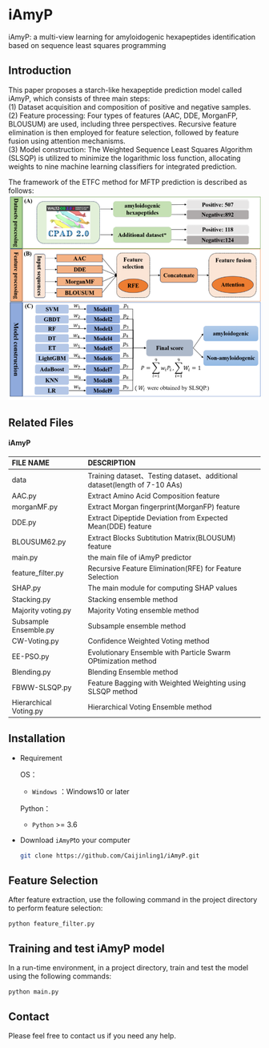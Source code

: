 # iAmyP
iAmyP: a multi-view learning for amyloidogenic hexapeptides identification based on sequence least squares programming

## Introduction
This paper proposes a starch-like hexapeptide prediction model called iAmyP, which consists of three main steps:\
(1) Dataset acquisition and composition of positive and negative samples.\
(2) Feature processing: Four types of features (AAC, DDE, MorganFP, BLOUSUM) are used, including three perspectives. Recursive feature elimination is then employed for feature selection, followed by feature fusion using attention mechanisms.\
(3) Model construction: The Weighted Sequence Least Squares Algorithm (SLSQP) is utilized to minimize the logarithmic loss function, allocating weights to nine machine learning classifiers for integrated prediction.

The framework of the ETFC method for MFTP prediction is described as follows:
![draft](./img.png)

## Related Files

#### iAmyP

| FILE NAME              | DESCRIPTION                                                                             |
|:-----------------------|:----------------------------------------------------------------------------------------|
| data                   | Training dataset、Testing dataset、additional dataset(length of 7-10 AAs)                 
| AAC.py                 | Extract Amino Acid Composition feature                                                  |
| morganMF.py            | Extract Morgan fingerprint(MorganFP) feature                                            |
| DDE.py                 | Extract Dipeptide Deviation from Expected Mean(DDE) feature                             |
| BLOUSUM62.py           | Extract Blocks Subtitution Matrix(BLOUSUM) feature                                      |
| main.py                | the main file of iAmyP predictor                                                        |
| feature_filter.py      | Recursive Feature Elimination(RFE) for Feature Selection                                |
| SHAP.py                | The main module for computing SHAP values                                               |
| Stacking.py            | Stacking ensemble method                                                                |
| Majority voting.py     | Majority Voting ensemble method                                                         |
| Subsample Ensemble.py  | Subsample ensemble method                                                               |
| CW-Voting.py           | Confidence Weighted Voting method                                                       |
| EE-PSO.py              | Evolutionary Ensemble with Particle Swarm OPtimization method                           |
| Blending.py            | Blending Ensemble method                                                                |
| FBWW-SLSQP.py          | Feature Bagging with Weighted Weighting using SLSQP method |
| Hierarchical Voting.py | Hierarchical Voting Ensemble method                                                     |

## Installation
- Requirement

  OS：
  - `Windows` ：Windows10 or later

  Python：
  - `Python` >= 3.6

- Download `iAmyP`to your computer

  ```bash
  git clone https://github.com/Caijinling1/iAmyP.git
  ```

## Feature Selection
After feature extraction, use the following command in the project directory to perform feature selection:
```shell
python feature_filter.py
```

## Training and test iAmyP model
In a run-time environment, in a project directory, train and test the model using the following commands:
```shell
python main.py
```


## Contact
Please feel free to contact us if you need any help.
